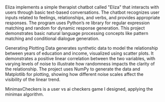 Eliza implements a simple therapist chatbot called "Eliza" that interacts with users through basic text-based conversations. The chatbot recognizes user inputs related to feelings, relationships, and verbs, and provides appropriate responses. The program uses Python’s re library for regular expression matching and random for dynamic response generation. This project demonstrates basic natural language processing concepts like pattern matching and conditional dialogue generation.

Generating Plotting Data generates synthetic data to model the relationship between years of education and income, visualized using scatter plots. It demonstrates a positive linear correlation between the two variables, with varying levels of noise to illustrate how randomness impacts the clarity of the relationship. The project uses NumPy to generate the data and Matplotlib for plotting, showing how different noise scales affect the visibility of the linear trend.

MinimaxCheckers is a user vs ai checkers game I designed, applying the minimax algorithm. 
